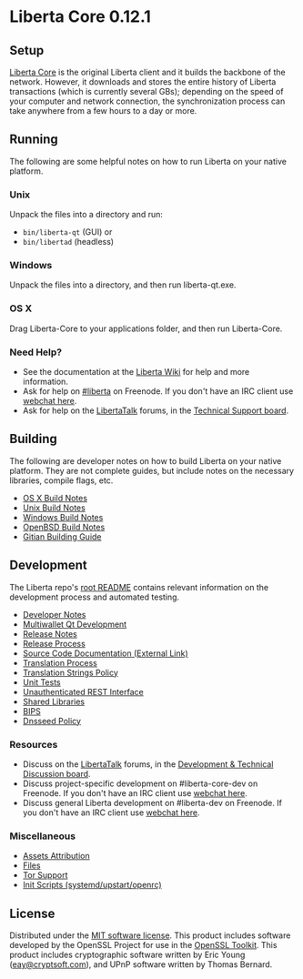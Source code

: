 Liberta Core 0.12.1
=====================

Setup
---------------------
[Liberta Core](http://liberta.org/en/download) is the original Liberta client and it builds the backbone of the network. However, it downloads and stores the entire history of Liberta transactions (which is currently several GBs); depending on the speed of your computer and network connection, the synchronization process can take anywhere from a few hours to a day or more.

Running
---------------------
The following are some helpful notes on how to run Liberta on your native platform.

### Unix

Unpack the files into a directory and run:

- `bin/liberta-qt` (GUI) or
- `bin/libertad` (headless)

### Windows

Unpack the files into a directory, and then run liberta-qt.exe.

### OS X

Drag Liberta-Core to your applications folder, and then run Liberta-Core.

### Need Help?

* See the documentation at the [Liberta Wiki](https://en.liberta.it/wiki/Main_Page)
for help and more information.
* Ask for help on [#liberta](http://webchat.freenode.net?channels=liberta) on Freenode. If you don't have an IRC client use [webchat here](http://webchat.freenode.net?channels=liberta).
* Ask for help on the [LibertaTalk](https://libertatalk.org/) forums, in the [Technical Support board](https://libertatalk.org/index.php?board=4.0).

Building
---------------------
The following are developer notes on how to build Liberta on your native platform. They are not complete guides, but include notes on the necessary libraries, compile flags, etc.

- [OS X Build Notes](build-osx.md)
- [Unix Build Notes](build-unix.md)
- [Windows Build Notes](build-windows.md)
- [OpenBSD Build Notes](build-openbsd.md)
- [Gitian Building Guide](gitian-building.md)

Development
---------------------
The Liberta repo's [root README](/README.md) contains relevant information on the development process and automated testing.

- [Developer Notes](developer-notes.md)
- [Multiwallet Qt Development](multiwallet-qt.md)
- [Release Notes](release-notes.md)
- [Release Process](release-process.md)
- [Source Code Documentation (External Link)](https://dev.visucore.com/liberta/doxygen/)
- [Translation Process](translation_process.md)
- [Translation Strings Policy](translation_strings_policy.md)
- [Unit Tests](unit-tests.md)
- [Unauthenticated REST Interface](REST-interface.md)
- [Shared Libraries](shared-libraries.md)
- [BIPS](bips.md)
- [Dnsseed Policy](dnsseed-policy.md)

### Resources
* Discuss on the [LibertaTalk](https://libertatalk.org/) forums, in the [Development & Technical Discussion board](https://libertatalk.org/index.php?board=6.0).
* Discuss project-specific development on #liberta-core-dev on Freenode. If you don't have an IRC client use [webchat here](http://webchat.freenode.net/?channels=liberta-core-dev).
* Discuss general Liberta development on #liberta-dev on Freenode. If you don't have an IRC client use [webchat here](http://webchat.freenode.net/?channels=liberta-dev).

### Miscellaneous
- [Assets Attribution](assets-attribution.md)
- [Files](files.md)
- [Tor Support](tor.md)
- [Init Scripts (systemd/upstart/openrc)](init.md)

License
---------------------
Distributed under the [MIT software license](http://www.opensource.org/licenses/mit-license.php).
This product includes software developed by the OpenSSL Project for use in the [OpenSSL Toolkit](https://www.openssl.org/). This product includes
cryptographic software written by Eric Young ([eay@cryptsoft.com](mailto:eay@cryptsoft.com)), and UPnP software written by Thomas Bernard.
